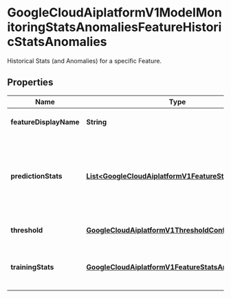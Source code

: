 

# GoogleCloudAiplatformV1ModelMonitoringStatsAnomaliesFeatureHistoricStatsAnomalies

Historical Stats (and Anomalies) for a specific Feature.

## Properties

| Name | Type | Description | Notes |
|------------ | ------------- | ------------- | -------------|
|**featureDisplayName** | **String** | Display Name of the Feature. |  [optional] |
|**predictionStats** | [**List&lt;GoogleCloudAiplatformV1FeatureStatsAnomaly&gt;**](GoogleCloudAiplatformV1FeatureStatsAnomaly.md) | A list of historical stats generated by different time window&#39;s Prediction Dataset. |  [optional] |
|**threshold** | [**GoogleCloudAiplatformV1ThresholdConfig**](GoogleCloudAiplatformV1ThresholdConfig.md) | Threshold for anomaly detection. |  [optional] |
|**trainingStats** | [**GoogleCloudAiplatformV1FeatureStatsAnomaly**](GoogleCloudAiplatformV1FeatureStatsAnomaly.md) | Stats calculated for the Training Dataset. |  [optional] |




